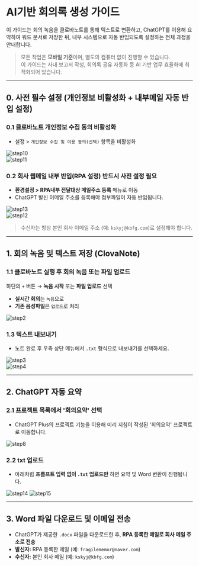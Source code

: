 
# AI기반 회의록 생성 가이드

이 가이드는 회의 녹음을 클로바노트를 통해 텍스트로 변환하고, ChatGPT를 이용해 요약하여 워드 문서로 저장한 뒤, 내부 시스템으로 자동 반입되도록 설정하는 전체 과정을 안내합니다.

> 모든 작업은 **모바일 기준**이며, 별도의 컴퓨터 없이 진행할 수 있습니다.  
> 이 가이드는 사내 보고서 작성, 회의록 공유 자동화 등 AI 기반 업무 효율화에 최적화되어 있습니다.

---

## 0. 사전 필수 설정 (개인정보 비활성화 + 내부메일 자동 반입 설정)

### 0.1 클로바노트 개인정보 수집 동의 비활성화  
- 설정 > `개인정보 수집 및 이용 동의(선택)` 항목을 비활성화

![step10](images/clova_step_10.png)  
![step11](images/clova_step_11.png)

### 0.2 회사 웹메일 내부 반입(RPA 설정) 반드시 사전 설정 필요
- **환경설정 > RPA내부 전달대상 메일주소 등록** 메뉴로 이동  
- ChatGPT 발신 이메일 주소를 등록해야 첨부파일이 자동 반입됩니다.

![step13](images/clova_step_13.png)  
![step12](images/clova_step_12.png)

> 수신자는 항상 본인 회사 이메일 주소 (예: `kskyj@kbfg.com`)로 설정해야 합니다.

---

## 1. 회의 녹음 및 텍스트 저장 (ClovaNote)

### 1.1 클로바노트 실행 후 회의 녹음 또는 파일 업로드  
하단의 `+` 버튼 → **녹음 시작** 또는 **파일 업로드** 선택  
- **실시간 회의**는 `녹음`으로  
- **기존 음성파일**은 `업로드`로 처리

![step2](images/clova_step_1.png)


### 1.3 텍스트 내보내기
- 노트 완료 후 우측 상단 메뉴에서 `.txt` 형식으로 내보내기를 선택하세요.

![step3](images/clova_step_3.png)  
![step4](images/clova_step_4.png)

---

## 2. ChatGPT 자동 요약

### 2.1 프로젝트 목록에서 '회의요약' 선택
- ChatGPT Plus의 프로젝트 기능을 이용해 미리 지침이 작성된 '회의요약' 프로젝트로 이동합니다.

![step8](images/clova_step_8.png)

### 2.2 txt 업로드
- 아래처럼 **프롬프트 입력 없이 `.txt` 업로드만** 하면 요약 및 Word 변환이 진행됩니다.

![step14](images/clova_step_14.png)
![step15](images/clova_step_15.png)

---

## 3. Word 파일 다운로드 및 이메일 전송

- ChatGPT가 제공한 `.docx` 파일을 다운로드한 후, **RPA 등록한 메일로 회사 메일 주소로 전송**
- **발신자:** RPA 등록한 메일 (예: `fragilememor@naver.com`)
- **수신자:** 본인 회사 메일 (예: `kskyj@kbfg.com`)
